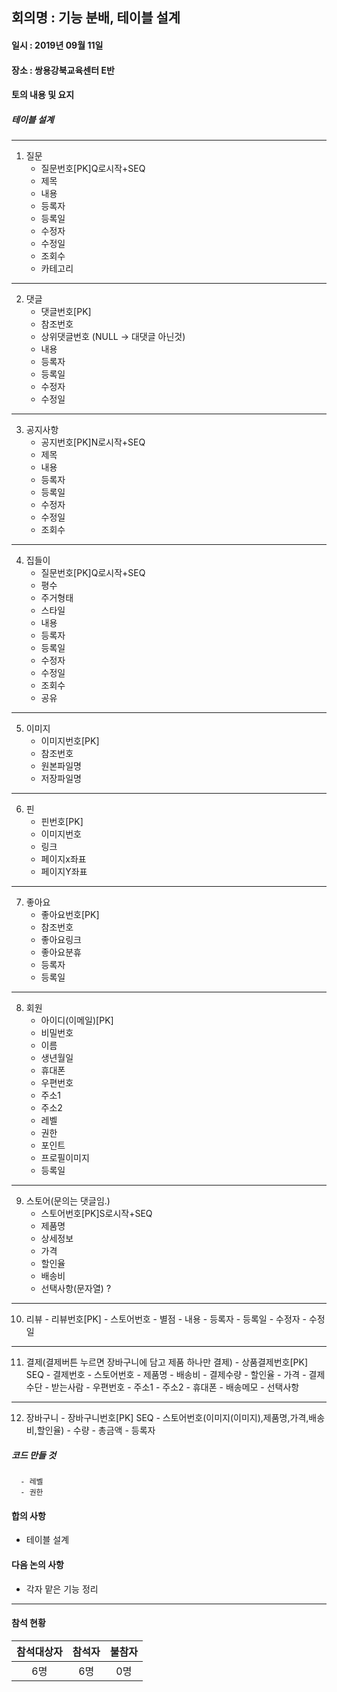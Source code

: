 ## 회의명 : 기능 분배, 테이블 설계

#### 일시 : 2019년 09월 11일

#### 장소 : 쌍용강북교육센터 E반

#### 토의 내용 및 요지

##### 테이블 설계
---
   1. 질문
      - 질문번호[PK]Q로시작+SEQ
      - 제목
      - 내용
      - 등록자
      - 등록일
      - 수정자
      - 수정일
      - 조회수
      - 카테고리
---   
   2. 댓글
      - 댓글번호[PK]
      - 참조번호
      - 상위댓글번호 (NULL -> 대댓글 아닌것)
      - 내용
      - 등록자
      - 등록일
      - 수정자
      - 수정일
---   
   3. 공지사항
      - 공지번호[PK]N로시작+SEQ
      - 제목
      - 내용
      - 등록자
      - 등록일
      - 수정자
      - 수정일
      - 조회수
 ---  
   4. 집들이
      - 질문번호[PK]Q로시작+SEQ
      - 평수
      - 주거형태
      - 스타일
      - 내용
      - 등록자
      - 등록일
      - 수정자
      - 수정일
      - 조회수
      - 공유
 ---  
   5. 이미지
      - 이미지번호[PK]
      - 참조번호
      - 원본파일명
      - 저장파일명
---   
   6. 핀
      - 핀번호[PK]
      - 이미지번호
      - 링크
      - 페이지x좌표
      - 페이지Y좌표
 ---  
   7. 좋아요
      - 좋아요번호[PK]
      - 참조번호
      - 좋아요링크
      - 좋아요분휴
      - 등록자
      - 등록일
---
   8. 회원
      - 아이디(이메일)[PK]
      - 비밀번호
      - 이름
      - 생년월일
      - 휴대폰
      - 우편번호
      - 주소1
      - 주소2
      - 레벨
      - 권한
      - 포인트
      - 프로필이미지
      - 등록일
 ---  
   9. 스토어(문의는 댓글임.)
      - 스토어번호[PK]S로시작+SEQ
      - 제품명
      - 상세정보
      - 가격
      - 할인율
      - 배송비
      - 선택사항(문자열) ?
---
   10. 리뷰
      - 리뷰번호[PK]
      - 스토어번호
      - 별점
      - 내용
      - 등록자
      - 등록일
      - 수정자
      - 수정일
---	  
   11. 결제(결제버튼 누르면 장바구니에 담고 제품 하나만 결제)
      - 상품결제번호[PK] SEQ
      - 결제번호
      - 스토어번호
      - 제품명
      - 배송비
      - 결제수량
      - 할인율
      - 가격
      - 결제수단
      - 받는사람
      - 우편번호
      - 주소1
      - 주소2
      - 휴대폰
      - 배송메모
      - 선택사항
---	  
   12. 장바구니
      - 장바구니번호[PK] SEQ
      - 스토어번호(이미지(이미지),제품명,가격,배송비,할인율)
      - 수량
      - 총금액
      - 등록자
   
##### 코드 만들 것
      - 레벨
      - 권한

#### 합의 사항
   + 테이블 설계 
 
#### 다음 논의 사항
   + 각자 맡은 기능 정리

---
#### 참석 현황
| 참석대상자 | 참석자 | 불참자 |
|:--------:|:--------:|:--------:|
| 6명 | 6명 | 0명 |
